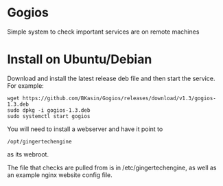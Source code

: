 # Gogios
Simple system to check important services are on remote machines

# Install on Ubuntu/Debian
Download and install the latest release deb file and then start the service. For example:

```
wget https://github.com/BKasin/Gogios/releases/download/v1.3/gogios-1.3.deb
sudo dpkg -i gogios-1.3.deb
sudo systemctl start gogios
```

You will need to install a webserver and have it point to

```
/opt/gingertechengine
```

as its webroot.

The file that checks are pulled from is in /etc/gingertechengine, as well as an example nginx website config file.
